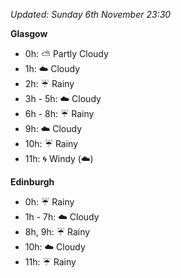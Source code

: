 *Updated: Sunday 6th November 23:30*

**Glasgow**

* 0h: :partly_sunny: Partly Cloudy
* 1h: :cloud: Cloudy
* 2h: :umbrella: Rainy
* 3h - 5h: :cloud: Cloudy
* 6h - 8h: :umbrella: Rainy
* 9h: :cloud: Cloudy
* 10h: :umbrella: Rainy
* 11h: :cyclone: Windy (:cloud:)

**Edinburgh**

* 0h: :umbrella: Rainy
* 1h - 7h: :cloud: Cloudy
* 8h, 9h: :umbrella: Rainy
* 10h: :cloud: Cloudy
* 11h: :umbrella: Rainy
